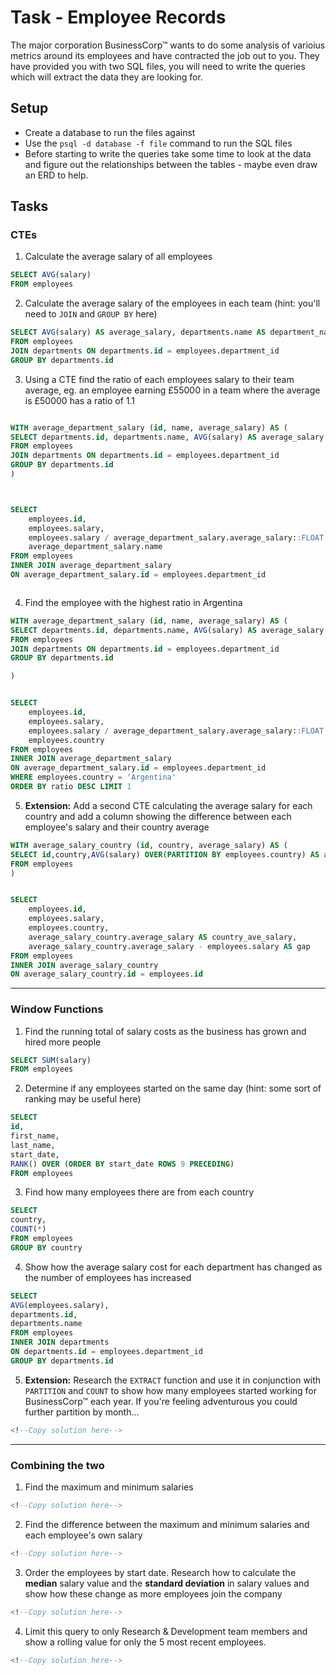 # Task - Employee Records

The major corporation BusinessCorp&#8482; wants to do some analysis of varioius metrics around its employees and have contracted the job out to you. They have provided you with two SQL files, you will need to write the queries which will extract the data they are looking for.

## Setup

- Create a database to run the files against
- Use the `psql -d database -f file` command to run the SQL files
- Before starting to write the queries take some time to look at the data and figure out the relationships between the tables - maybe even draw an ERD to help.

## Tasks

### CTEs

1) Calculate the average salary of all employees

```sql
SELECT AVG(salary)
FROM employees
```

2) Calculate the average salary of the employees in each team (hint: you'll need to `JOIN` and `GROUP BY` here)

```sql
SELECT AVG(salary) AS average_salary, departments.name AS department_name
FROM employees
JOIN departments ON departments.id = employees.department_id
GROUP BY departments.id
```

3) Using a CTE find the ratio of each employees salary to their team average, eg. an employee earning £55000 in a team where the average is £50000 has a ratio of 1.1

```sql

WITH average_department_salary (id, name, average_salary) AS (
SELECT departments.id, departments.name, AVG(salary) AS average_salary
FROM employees
JOIN departments ON departments.id = employees.department_id
GROUP BY departments.id
)



SELECT 
	employees.id, 
	employees.salary,
	employees.salary / average_department_salary.average_salary::FLOAT AS ratio, 
	average_department_salary.name
FROM employees
INNER JOIN average_department_salary
ON average_department_salary.id = employees.department_id



```

4) Find the employee with the highest ratio in Argentina

```sql
WITH average_department_salary (id, name, average_salary) AS (
SELECT departments.id, departments.name, AVG(salary) AS average_salary
FROM employees
JOIN departments ON departments.id = employees.department_id
GROUP BY departments.id

)


SELECT 
	employees.id, 
	employees.salary,
	employees.salary / average_department_salary.average_salary::FLOAT AS ratio, 
	employees.country
FROM employees
INNER JOIN average_department_salary
ON average_department_salary.id = employees.department_id
WHERE employees.country = 'Argentina'
ORDER BY ratio DESC LIMIT 1
```

5) **Extension:** Add a second CTE calculating the average salary for each country and add a column showing the difference between each employee's salary and their country average

```sql
WITH average_salary_country (id, country, average_salary) AS (
SELECT id,country,AVG(salary) OVER(PARTITION BY employees.country) AS average_salary
FROM employees
)


SELECT 
	employees.id, 
	employees.salary, 
	employees.country,
	average_salary_country.average_salary AS country_ave_salary,
	average_salary_country.average_salary - employees.salary AS gap
FROM employees
INNER JOIN average_salary_country
ON average_salary_country.id = employees.id
```

---

### Window Functions

1) Find the running total of salary costs as the business has grown and hired more people

```sql
SELECT SUM(salary)
FROM employees
```

2) Determine if any employees started on the same day (hint: some sort of ranking may be useful here)

```sql
SELECT 
id,
first_name,
last_name,
start_date,
RANK() OVER (ORDER BY start_date ROWS 9 PRECEDING)
FROM employees


```

3) Find how many employees there are from each country

```sql
SELECT 
country,
COUNT(*) 
FROM employees
GROUP BY country
```

4) Show how the average salary cost for each department has changed as the number of employees has increased

```sql
SELECT 
AVG(employees.salary),
departments.id,
departments.name
FROM employees
INNER JOIN departments
ON departments.id = employees.department_id
GROUP BY departments.id

```

5) **Extension:** Research the `EXTRACT` function and use it in conjunction with `PARTITION` and `COUNT` to show how many employees started working for BusinessCorp&#8482; each year. If you're feeling adventurous you could further partition by month...

```sql
<!--Copy solution here-->
```

---

### Combining the two

1) Find the maximum and minimum salaries

```sql
<!--Copy solution here-->
```

2) Find the difference between the maximum and minimum salaries and each employee's own salary

```sql
<!--Copy solution here-->
```

3) Order the employees by start date. Research how to calculate the **median** salary value and the **standard deviation** in salary values and show how these change as more employees join the company

```sql
<!--Copy solution here-->
```

4) Limit this query to only Research & Development team members and show a rolling value for only the 5 most recent employees.

```sql
<!--Copy solution here-->
```

